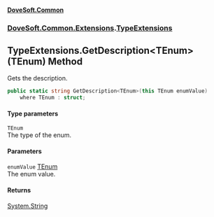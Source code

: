 #### [DoveSoft.Common](./index.md 'index')
### [DoveSoft.Common.Extensions](./DoveSoft-Common-Extensions.md 'DoveSoft.Common.Extensions').[TypeExtensions](./DoveSoft-Common-Extensions-TypeExtensions.md 'DoveSoft.Common.Extensions.TypeExtensions')
## TypeExtensions.GetDescription&lt;TEnum&gt;(TEnum) Method
Gets the description.  
```csharp
public static string GetDescription<TEnum>(this TEnum enumValue)
    where TEnum : struct;
```
#### Type parameters
<a name='DoveSoft-Common-Extensions-TypeExtensions-GetDescription-TEnum-(TEnum)-TEnum'></a>
`TEnum`  
The type of the enum.  
  
#### Parameters
<a name='DoveSoft-Common-Extensions-TypeExtensions-GetDescription-TEnum-(TEnum)-enumValue'></a>
`enumValue` [TEnum](#DoveSoft-Common-Extensions-TypeExtensions-GetDescription-TEnum-(TEnum)-TEnum 'DoveSoft.Common.Extensions.TypeExtensions.GetDescription&lt;TEnum&gt;(TEnum).TEnum')  
The enum value.  
  
#### Returns
[System.String](https://docs.microsoft.com/en-us/dotnet/api/System.String 'System.String')  
  
